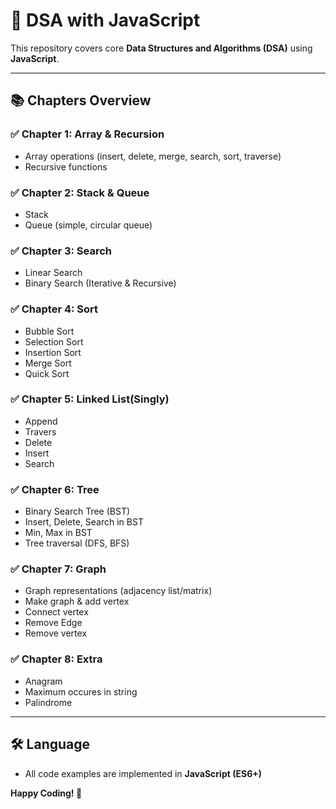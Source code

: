 # 📘 DSA with JavaScript

This repository covers core **Data Structures and Algorithms (DSA)** using **JavaScript**.

---

## 📚 Chapters Overview

### ✅ Chapter 1: Array & Recursion

- Array operations (insert, delete, merge, search, sort, traverse)
- Recursive functions

### ✅ Chapter 2: Stack & Queue

- Stack
- Queue (simple, circular queue)

### ✅ Chapter 3: Search

- Linear Search
- Binary Search (Iterative & Recursive)

### ✅ Chapter 4: Sort

- Bubble Sort
- Selection Sort
- Insertion Sort
- Merge Sort
- Quick Sort

### ✅ Chapter 5: Linked List(Singly)

- Append
- Travers
- Delete
- Insert
- Search

### ✅ Chapter 6: Tree

- Binary Search Tree (BST)
- Insert, Delete, Search in BST
- Min, Max in BST
- Tree traversal (DFS, BFS)

### ✅ Chapter 7: Graph

- Graph representations (adjacency list/matrix)
- Make graph & add vertex
- Connect vertex
- Remove Edge
- Remove vertex

### ✅ Chapter 8: Extra

- Anagram
- Maximum occures in string
- Palindrome

---

## 🛠 Language

- All code examples are implemented in **JavaScript (ES6+)**

**Happy Coding! 🚀**
